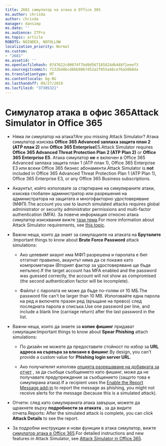 ```yaml
---
title: 2681 симулатор на атака в Office 365
ms.author: chrisda
author: chrisda
manager: dansimp
ms.date: ''
ms.audience: ITPro
ms.topic: article
ROBOTS: NOINDEX, NOFOLLOW
localization_priority: Normal
ms.custom:
- "2681"
ms.assetid: ''
ms.openlocfilehash: 07d7622c00074f7bd0d567185824db448f1eeef3
ms.sourcegitcommit: 7232b48bcd8bb9867d52a2f055a46ce76a58b8da
ms.translationtype: MT
ms.contentlocale: bg-BG
ms.lasthandoff: 09/27/2019
ms.locfileid: "37305321"
---
```

# <a name="attack-simulator-in-office-365"></a><span data-ttu-id="7405e-102">Симулатор атака в офис 365</span><span class="sxs-lookup"><span data-stu-id="7405e-102">Attack Simulator in Office 365</span></span>

- <span data-ttu-id="7405e-103">Няма ли симулатор на атака?</span><span class="sxs-lookup"><span data-stu-id="7405e-103">Are you missing Attack Simulator?</span></span> <span data-ttu-id="7405e-104">Атака симулатор изисква **Office 365 Advanced заплаха защита план 2 (ATP план 2)** или **Office 365 Enterprise**Е5.</span><span class="sxs-lookup"><span data-stu-id="7405e-104">Attack Simulator requires **Office 365 Advanced Threat Protection Plan 2 (ATP Plan 2)** or **Office 365 Enterprise E5**.</span></span> <span data-ttu-id="7405e-105">Атака симулатор **не** е включен в Office 365 Advanced заплаха защита план 1 (ATP план 1), Office 365 Enterprise Е3 или всеки Office 365 бизнес абонаменти.</span><span class="sxs-lookup"><span data-stu-id="7405e-105">Attack Simulator is **not** included in Office 365 Advanced Threat Protection Plan 1 (ATP Plan 1), Office 365 Enterprise E3, or any Office 365 Business subscriptions.</span></span>

- <span data-ttu-id="7405e-106">Акаунтът, който използвате за стартиране на симулираните атаки, изисква глобален администратор или разрешения на администратора на защитата и многофакторно удостоверяване (МФП).</span><span class="sxs-lookup"><span data-stu-id="7405e-106">The account you use to launch simulated attacks requires global administrator or security administrator permissions and multi-factor authentication (MFA).</span></span> <span data-ttu-id="7405e-107">За повече информация относно атака симулатор изисквания вижте [тази тема](https://docs.microsoft.com/office365/securitycompliance/attack-simulator#before-you-begin).</span><span class="sxs-lookup"><span data-stu-id="7405e-107">For more information about Attack Simulator requirements, see [this topic](https://docs.microsoft.com/office365/securitycompliance/attack-simulator#before-you-begin).</span></span>

- <span data-ttu-id="7405e-108">Важни неща, които да знаят за симулациите на атаката на **Бруталите** :</span><span class="sxs-lookup"><span data-stu-id="7405e-108">Important things to know about **Brute Force Password** attack simulations:</span></span>

  - <span data-ttu-id="7405e-109">Ако целевият акаунт има МФП разрешена и паролата е бил отгатнат правилно, акаунтът няма да се покаже като компрометиран (Вторият фактор за удостоверяване ще бъде непълен).</span><span class="sxs-lookup"><span data-stu-id="7405e-109">If the target account has MFA enabled and the password was guessed correctly, the account will not show as compromised (the second authentication factor will be incomplete).</span></span>

  - <span data-ttu-id="7405e-110">Файлът с паролата не може да бъде по-голям от 10 МБ.</span><span class="sxs-lookup"><span data-stu-id="7405e-110">The password file can't be larger than 10 MB.</span></span> <span data-ttu-id="7405e-111">Използвайте една парола на ред и включете празен ред (връщане на превоз) след последната парола в списъка.</span><span class="sxs-lookup"><span data-stu-id="7405e-111">Use one password per line, and include a blank line (carriage return) after the last password in the list.</span></span>

- <span data-ttu-id="7405e-112">Важни неща, които да знаете за **копие фишинг** придават симулации:</span><span class="sxs-lookup"><span data-stu-id="7405e-112">Important things to know about **Spear Phishing** attach simulations:</span></span>

  - <span data-ttu-id="7405e-113">По дизайн не можете да предоставите стойност по избор за **URL адреса на сървъра за влизане в фишинг**.</span><span class="sxs-lookup"><span data-stu-id="7405e-113">By design, you can't provide a custom value for **Phishing login server URL**.</span></span>

  - <span data-ttu-id="7405e-114">Ако получателят използва [опцията разрешаване на добавката за отчет](https://docs.microsoft.com/microsoft-365/security/office-365-security/enable-the-report-message-add-in) , за да съобщи съобщението като фишинг, може да не получавате предупреждения за съобщението (защото това е симулирана атака).</span><span class="sxs-lookup"><span data-stu-id="7405e-114">If a recipient uses the [Enable the Report Message add-in](https://docs.microsoft.com/microsoft-365/security/office-365-security/enable-the-report-message-add-in) to report the message as phishing, you might not receive alerts for the message (because this is a simulated attack).</span></span>

- <span data-ttu-id="7405e-115">Отчети: след като симулираната атака завърши, можете да щракнете върху **подробности за атаката** , за да видите отчета.</span><span class="sxs-lookup"><span data-stu-id="7405e-115">Reports: After the simulated attack is complete, you can click **Attack Details** to see the report.</span></span>

- <span data-ttu-id="7405e-116">За подробни инструкции и нови функции в атака симулатор, вижте [симулатор атака в Office 365](https://docs.microsoft.com/microsoft-365/security/office-365-security/attack-simulator).</span><span class="sxs-lookup"><span data-stu-id="7405e-116">For detailed instructions and new features in Attack Simulator, see [Attack Simulator in Office 365](https://docs.microsoft.com/microsoft-365/security/office-365-security/attack-simulator).</span></span>
